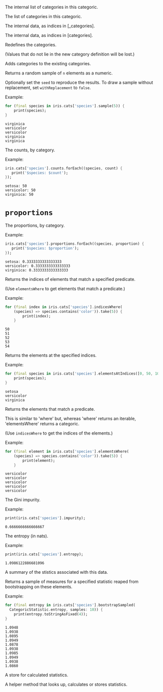 

The internal list of categories in this categoric.

The list of categories in this categoric.

The internal data, as indices in [_categories].

The internal data, as indices in [categories].

Redefines the categories.

(Values that do not lie in the new category definition will be lost.)

Adds categories to the existing categories.

Returns a random sample of `n` elements as a numeric.

Optionally set the `seed` to reproduce the results. To draw a
sample without replacement, set `withReplacement` to `false`.

Example:

```dart
for (final species in iris.cats['species'].sample(5)) {
    print(species);
}
```

```text
virginica
versicolor
versicolor
virginica
virginica
```

The counts, by category.

Example:

```dart
iris.cats['species'].counts.forEach((species, count) {
   print('$species: $count');
});

```

```text
setosa: 50
versicolor: 50
virginica: 50
```

# `proportions`

The proportions, by category.

Example:

```dart
iris.cats['species'].proportions.forEach((species, proportion) {
   print('$species: $proportion');
});

```

```text
setosa: 0.3333333333333333
versicolor: 0.3333333333333333
virginica: 0.3333333333333333
```

Returns the indices of elements that match a specified predicate.

(Use `elementsWhere` to get elements that match a predicate.)

Example:

```dart
for (final index in iris.cats['species'].indicesWhere(
    (species) => species.contains('color')).take(5)) {
        print(index);
    }
```

```text
50
51
52
53
54
```

Returns the elements at the specified indices.

Example:

```dart
for (final species in iris.cats['species'].elementsAtIndices([0, 50, 100])) {
    print(species);
}
```

```text
setosa
versicolor
virginica
```

Returns the elements that match a predicate.

This is similar to 'where' but, whereas 'where' returns an iterable, 'elementsWhere' returns a categoric.

(Use `indicesWhere` to get the indices of the elements.)

Example:

```dart
for (final element in iris.cats['species'].elementsWhere(
    (species) => species.contains('color')).take(5)) {
        print(element);
    }
```

```text
versicolor
versicolor
versicolor
versicolor
versicolor
```

The Gini impurity.

Example:

```dart
print(iris.cats['species'].impurity);
```

```text
0.6666666666666667
```

The entropy (in nats).

Example:

```dart
print(iris.cats['species'].entropy);
```

```text
1.0986122886681096
```

A summary of the stistics associated with this data.

Returns a sample of measures for a specified statistic reaped
from bootstrapping on these elements.

Example:

```dart
for (final entropy in iris.cats['species'].bootstrapSampled(
  CategoricStatistic.entropy, samples: 10)) {
    print(entropy.toStringAsFixed(4));
}
```

```text
1.0948
1.0938
1.0895
1.0949
1.0878
1.0938
1.0985
1.0949
1.0938
1.0860
```

A store for calculated statistics.

A helper method that looks up, calculates or stores statistics.

